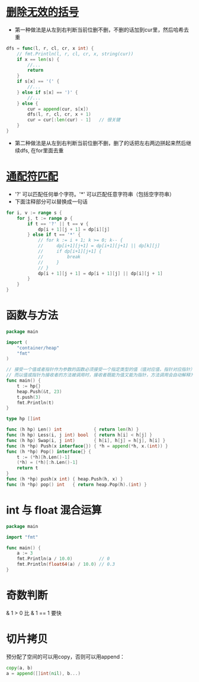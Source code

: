 # [删除无效的括号](https://leetcode.cn/problems/remove-invalid-parentheses/)
+ 第一种做法是从左到右判断当前位删不删，不删的话加到cur里，然后哈希去重
```go
dfs = func(l, r, cl, cr, x int) {
    // fmt.Println(l, r, cl, cr, x, string(cur))
    if x == len(s) {
        //...
        return
    }
    if s[x] == '(' {
        //...
    } else if s[x] == ')' {
        //...
    } else {
        cur = append(cur, s[x])
        dfs(l, r, cl, cr, x + 1)
        cur = cur[:len(cur) - 1]   // 很关键
    }
}
```
+ 第二种做法是从左到右判断当前位删不删，删了的话把左右两边拼起来然后继续dfs, 在for里面去重

# [通配符匹配](https://leetcode.cn/problems/wildcard-matching/)
+ '?' 可以匹配任何单个字符。'*' 可以匹配任意字符串（包括空字符串）  
+ 下面注释部分可以替换成一句话
```go
for i, v := range s {
    for j, t := range p {
        if t == '?' || t == v {
            dp[i + 1][j + 1] = dp[i][j]
        } else if t == '*' {
            // for k := i + 1; k >= 0; k-- {
            //     dp[i+1][j+1] = dp[i+1][j+1] || dp[k][j]
            //     if dp[i+1][j+1] {
            //         break
            //     }
            // }
            dp[i + 1][j + 1] = dp[i + 1][j] || dp[i][j + 1]
        }
    }
}
```

# 函数与方法
```go
package main

import (
	"container/heap"
	"fmt"
)

// 接受一个值或者指针作为参数的函数必须接受一个指定类型的值（值对应值，指针对应指针）
// 而以值或指针为接收者的方法被调用时，接收者既能为值又能为指针，方法调用会自动解释为对应的类型
func main() {
	t := hp{}
	heap.Push(&t, 23)
	t.push(3)
	fmt.Println(t)
}

type hp []int

func (h hp) Len() int            { return len(h) }
func (h hp) Less(i, j int) bool  { return h[i] < h[j] }
func (h hp) Swap(i, j int)       { h[i], h[j] = h[j], h[i] }
func (h *hp) Push(x interface{}) { *h = append(*h, x.(int)) }
func (h *hp) Pop() interface{} {
	t := (*h)[h.Len()-1]
	(*h) = (*h)[:h.Len()-1]
	return t
}
func (h *hp) push(x int) { heap.Push(h, x) }
func (h *hp) pop() int   { return heap.Pop(h).(int) }
```

# int 与 float 混合运算
```go
package main

import "fmt"

func main() {
	a := 3
	fmt.Println(a / 10.0)          // 0
	fmt.Println(float64(a) / 10.0) // 0.3
}
```

# 奇数判断
& 1 > 0 比 & 1 == 1 要快

# 切片拷贝
预分配了空间的可以用copy，否则可以用append：
```go
copy(a, b)
a = append([]int(nil), b...)
```